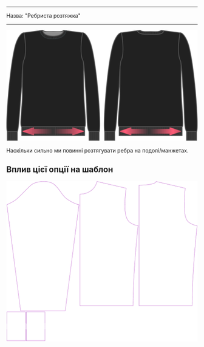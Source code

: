 - - -
Назва: "Ребриста розтяжка"
- - -

![Розтяжка ребристої стрічки](ribbingstretch.svg)

Наскільки сильно ми повинні розтягувати ребра на подолі/манжетах.

## Вплив цієї опції на шаблон

![На цьому зображенні показано вплив цієї опції шляхом накладання декількох варіантів, які мають різне значення для цієї опції](sven_ribbingstretch_sample.svg "Вплив цієї опції на шаблон")
